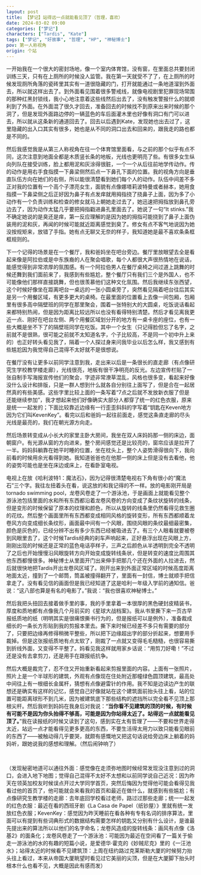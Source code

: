 ```yaml
---
layout: post
title: 【梦记】站得远一点就能看见顶了（哲理，喜欢）
date: 2024-03-02 09:00
categories: ["梦记"]
characters: ["Tardis", "Kate"]
tags: ["梦记", "好故事", "哲理", "HP", "神秘博士"]
pov: 第一人称视角
origin: 个站
---
```


一开始我在一个很大的密封场地，像一个室内体育馆，没有窗，在里面总共要封闭训练三天，只有在上厕所的时候没人监管。我在第一天就受不了了，在上厕所的时候发现厕所角落的瓷砖里其实有一道很隐藏的门，打开就能通过一条地道溜到外面去，所以就这样出去了。到外面看见围着很多警戒线，就像电视剧里犯罪现场常围的那种红黑封锁线，我小心地注意着这些线然后出去了，没有触发警报什么的就顺利到了外面。在外面混了很久才回去，准备回去的时候找不到原来出来时候的那个洞了，但是发现外面路边停的一辆蓝色的车后面灌木里也好像有洞口有门可以进去，所以就从这条新的通道回去了。回去以后遇到Kate，发现她也出去过了，这里隐藏的出入口其实有很多，她也是从不同的洞口出去和回来的，跟我走的路也都是不同的。

然后我感觉我是从第三人称视角在往一个体育馆里面看，与之前的那个似乎有点不同，这次注意到地面全都是木质竖长条的地板，光线也更明亮了些。有很多女生纵向列队在接受训练，脸上都用泥和灰涂得很脏，一个一个从后往前地学传动作。传的动作是用右手食指摸一下鼻梁侧然后点一下鼻孔下面的位置。我的视角方向是垂直队伍方向在她们的右侧，所以能很清楚看到她们每个人的动作。队伍中间差不多正对我的位置有一个高个子漂亮女生，面貌有点像娜塔莉波特曼或者赫本，她用食指摸一下鼻梁侧之后正好因为鼻子有点发痒就用拇指挠了挠鼻子上面，因为多了小动作有一个负责训练和检查的修女就马上朝她走过去了，她迅速把拇指放到鼻孔旁边去了，因为动作太猛几乎要把拇指戳进鼻孔里面去了。她说了一句“It stinks.”我不确定她说的是臭还是痒，第一反应理解的是因为她的拇指可能挠到了鼻子上面伪装用的泥和灰，再闻的时候可能就近距离感觉到臭了。修女有点不客气地说因为她没按规矩来，放错了手指。她有点无聊又无奈的样子，我知道她是最不喜欢条条框框规则的。

下一个记得的场景是在一个餐厅，我和爸妈坐在吧台旁边。餐厅里放眼望去全是看起来像是阿拉伯或是中东族裔的人在聚会唱歌，每个人都很大声很热情地在说话，能感觉得到非常浓厚的氛围感。有一个阿拉伯男人在餐厅桌椅之间过道上跳舞的时候还舞到我们面前来了，我感到有些尴尬，整个餐厅只有我们三个是外国人，也不可能像他们那样直接跳舞，但也很羡慕他们这种文化氛围。然后我继续东张西望，这个时候好像坐在距离吧台一桌远的一张小圆桌旁了，突然看见隔着吧台往后其实是另一个用餐区域，有更多更大的桌椅。在最里面的位置看上去像一间包厢，包厢里有很多高中隔壁班的同学在那里聚会，围着一张特别大的大圆桌，吃饭说话看起来都特别热闹，但是因为距离比较远所以也没有看得特别清楚。然后才看见离我更近一点、刚好在吧台左侧、两个用餐区域划分开的地方有一桌卡座的座位，也有一些大概是坐不下了的隔壁班同学在吃饭。其中一个女生（只记得脸但忘了名字，之前就不是很熟，很可能之前就不太知道名字，个子比较高，不是同一个初中升上来的）也正好转头看见我了，隔着一个人探过身来问我毕业以后怎么样，我又感到有些尴尬因为我觉得自己混得不太好就不是很想说。

在餐厅没有让更多以前同学注意到我，走出来以后是一条很长的直走廊（有点像研究生学校教学楼走廊），光线很亮，地板有很干净明亮的反光。左边宣传栏贴了一张自制手写海报宣传他们的聚会，字迹非常潦草混乱，风格也很多变，看起来好像没什么设计和排版，只是一群人想到什么就各自分别往上面写了，但是合在一起居然真的有些美感。这些字里比较上面的一条写着“7点之后就不发放新衣服了但是还能继续参加”，我才想起来他们好像确实大部分人都穿了统一的红色衣服，原来是统一一起发的；下面比较靠近边缘有一行歪歪斜斜的字写着“钥匙在Keven地方因为它们叫KevenKey”。看完以后和爸妈一起往前面走，感觉这条直走廊的尽头光线是最亮的，我们在朝光源方向走。

然后场景转变成从小长大的家里主卧大房间，我坐在双人床妈妈那一侧的床边，面朝窗户。有光源从窗的方向进来，整个房间感觉还是比较亮的，窗帘应该是拉开了一半。妈妈斜躺靠在她平时睡的位置，坐在枕头上，整个人姿势滑得很向下，我向前看的时候用余光看得到她。我知道爸爸也在他那一侧的床上但是没有去看他，他的姿势可能也是坐在床边或床上，在看卧室电视。

电视上在放《哈利波特1：魔法石》，因为记得很清楚电视右下角有很小的“魔法石”三个字。我往左扭着头在看，说这放的和我记得的不一样。放的电影刚开局是tornado swimming pool，龙卷风卷走了一个游泳池，于是画面上就能看见整个游泳池包括里面的水和所有东西都沿着龙卷风卷的方向变成了条纹状旋转的线条，但是变形的时候保留了原本的纹理和颜色，所以从旋转的线条里仍然看得见救生圈的花纹。然后整个画面里所有东西都变成相同风格的旋转变形，所有东西都顺着龙卷风方向变成细长条纹形，画面最中间有一个风眼，围绕风眼的条纹最细最密集，颜色是灰色的，已经分辨不出有多少东西已经被吸进去了。有三个人眼看就要被卷到风眼里去了，这个时候Tardis经典的刹车声响起来，正好悬浮出现在风眼上方，刚刚出现的时候还是正常的蓝色电话亭样子，三声之后颜色从半透明到完全不透明了之后也开始慢慢沿风眼旋转方向开始变成旋转线条状，但是转变的速度比周围其他东西都慢很多。神秘博士从里面开门出来伸手把那几个还在外面的人拉进去，然后就很快地把Tardis开出龙卷风区域了。刚开出来到外面正常区域的时候高度距离地面太近，撞到了一个邮筒，筒盖被撞得翻开了，里面有一封信，博士就顺手把信拿走了。没有看见信的画面但是我已经知道了这是哈利一年级入学前的通知信。爸说：“这八部也算是有名的电影了。”我说：“我也很喜欢神秘博士。”

然后我把头扭回去接着做手里的事，我的手里拿着一本很厚的黑色硬封皮精装书，厚度和质地都有点像我几个月前买的《星球大战档案》。我从书里撕下来一页古早报纸质地的纸（明明其实是很痛恨撕书行为的，但是报纸可以是例外），准备裁成细长的一条长方形贴到我的剪报本里去。撕下来时候已经差不多只有需要的部分了，只要把边缘再修得稍微平整些，所以把下边缘超出字的部分折起来，想要用手裁掉。但是这张报纸质地有点太软了，刚裁了一点就又变得毛毛糙糙，也很容易撕到折线外面，又变得不平整了。妈看见我这样就用家乡话说：“用剪刀好嘞！”不过还是没有去拿剪刀，还是用手在跟报纸抗争。

然后大概是裁完了，忍不住又开始重新看起来剪报里面的内容。上面有一张照片，照片上是一个半球形的建筑，外观有点像现在住处附近那幢绿色圆顶建筑，最高处中间往上有一根细长金属杆，猜想有点像避雷针的作用。我不知是边读边产生的联想还是确实有这样的记忆，感觉自己好像就站在这个建筑面前抬头往上看，站的位置可能距离球形不到几米，因为被建筑底下那些结构的遮挡所以完全看不见顶上那根尖杆。然后我听到妈妈在我身后对我说：“**当你看不见建筑的顶的时候，有时候有可能不是因为你头抬得不够高，可能是因为你站得太近了。站得远一点就能看见顶了。**”我在读报纸的时候又读到了这句，感到实在太有哲理了——不要和世界走得太近，站远一点才能看得见更多更高的东西，不要生活得太用力以致只能看见眼前的东西了——被触动得几乎要哭，就颇有感慨地又把这句话说给旁边床上躺着的妈妈听，跟她说我的感想和理解。（然后闹钟响了）

<br>

（发现秘密地道可以通往外面：感觉像在走须弥地图时候经常发现没注意到过的洞口，会进入地下地图；觉得自己混得不太好不太想和以前同学说自己近况：因为昨天在领英加校友时候误点开过大学同学首页，突然后悔因为觉得他可能会看得见我看过他的首页了，他可能就会来看我的首页和最近在做什么，就感到有些尴尬；有点像研究生教学楼的走廊：去年底回学校看过老师，路过过那些走廊；统一一起发的红色衣服：最近在看的西班牙剧《La Casa de Papel（纸钞屋）》里就有统一发放红色衣服；KevenKey：感觉因为昨天睡前在看各种有专有名词的排序算法，里面可以有提到有些词典形式的数据结构需要怎样的钥匙又分别有什么设计，是谁最先提出来的算法所以以他们的名字命名；龙卷风造成的旋转线条：画风有点像《洛基2》的面条化；龙卷风卷走了一个游泳池：可能因为最近在空间看了一篇关于偷走一游泳池的水的有趣的短篇小说，是爱德华·霍克的《妙贼尼克》里的《一汪池水》；站得太近的时候看不见建筑顶：上周在纽约路过克莱斯勒大厦的时候努力抬头往上看过，本来从帝国大厦眺望时看见过它美丽的尖顶，但是在大厦脚下抬头时根本什么也看不见，大概是因此有感而发）

